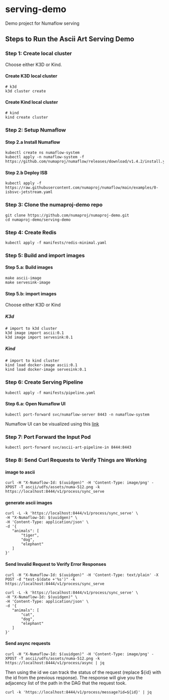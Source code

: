 # serving-demo
Demo project for Numaflow serving

## Steps to Run the Ascii Art Serving Demo

### Step 1: Create local cluster

Choose either K3D or Kind.

#### Create K3D local cluster
```shell
# k3d
k3d cluster create

```

#### Create Kind local cluster
```shell
# kind
kind create cluster
```

### Step 2: Setup Numaflow

#### Step 2.a Install Numaflow

```shell
kubectl create ns numaflow-system
kubectl apply -n numaflow-system -f https://github.com/numaproj/numaflow/releases/download/v1.4.2/install.yaml
```

#### Step 2.b Deploy ISB

```shell
kubectl apply -f https://raw.githubusercontent.com/numaproj/numaflow/main/examples/0-isbsvc-jetstream.yaml
```

### Step 3: Clone the numaproj-demo repo

```shell
git clone https://github.com/numaproj/numaproj-demo.git
cd numaproj-demo/serving-demo
```

### Step 4: Create Redis 

```shell
kubectl apply -f manifests/redis-minimal.yaml
```


### Step 5: Build and import images
#### Step 5.a: Build images
```shell
make ascii-image
make servesink-image
```


#### Step 5.b: import images
Choose either K3D or Kind

##### K3d

```shell
# import to k3d cluster
k3d image import ascii:0.1
k3d image import servesink:0.1
```
 
##### Kind
 
```shell
# import to kind cluster
kind load docker-image ascii:0.1
kind load docker-image servesink:0.1
```

### Step 6: Create Serving Pipeline

```shell
kubectl apply -f manifests/pipeline.yaml
```

#### Step 6.a: Open Numaflow UI

``` shell
kubectl port-forward svc/numaflow-server 8443 -n numaflow-system
```

Numaflow UI can be visualized using this [link](https://localhost:8443/?namespace=default&pipeline=ascii-art-pipeline)

### Step 7: Port Forward the Input Pod

```shell
kubectl port-forward svc/ascii-art-pipeline-in 8444:8443
```

### Step 8: Send Curl Requests to Verify Things are Working

#### image to ascii
```shell
curl -H "X-Numaflow-Id: $(uuidgen)" -H 'Content-Type: image/png' -XPOST -T ascii/udfs/assets/numa-512.png -k https://localhost:8444/v1/process/sync_serve
```

#### generate ascii images
```shell
curl -L -k 'https://localhost:8444/v1/process/sync_serve' \
-H "X-Numaflow-Id: $(uuidgen)" \
-H 'Content-Type: application/json' \
-d '{
   "animals": [
       "tiger",
       "dog",
       "elephant"
   ]
}'
```

#### Send Invalid Request to Verify Error Responses

```shell
curl -H "X-Numaflow-Id: $(uuidgen)" -H 'Content-Type: text/plain' -X POST -d "test-$(date +'%s')" -k https://localhost:8444/v1/process/sync_serve
```

```shell
curl -L -k 'https://localhost:8444/v1/process/sync_serve' \
-H "X-Numaflow-Id: $(uuidgen)" \
-H 'Content-Type: application/json' \
-d '{
   "animals": [
       "cat",
       "dog",
       "elephant"
   ]
}'
```

#### Send async requests
```shell
curl -H "X-Numaflow-Id: $(uuidgen)" -H 'Content-Type: image/png' -XPOST -T ascii/udfs/assets/numa-512.png -k  https://localhost:8444/v1/process/async | jq
```

Then using the id we can track the status of the request (replace ${id} with the id from the previous response). The response will give you the adjacency list of the path in the DAG that the request took.

```shell
curl -k 'https://localhost:8444/v1/process/message?id=${id}' | jq
```
